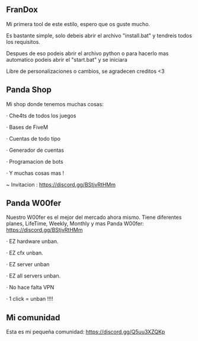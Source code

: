 ## FranDox

Mi primera tool de este estilo, espero que os guste mucho.

Es bastante simple, solo debeis abrir el archivo "install.bat" y tendreis todos los requisitos.

Despues de eso podeis abrir el archivo python o para hacerlo mas automatico podeis abrir el "start.bat" y se iniciara

Libre de personalizaciones o cambios, se agradecen creditos <3

## Panda Shop

Mi shop donde tenemos muchas cosas:

· Che4ts de todos los juegos

· Bases de FiveM

· Cuentas de todo tipo

· Generador de cuentas

· Programacion de bots

· Y muchas cosas mas !

~ Invitacion : https://discord.gg/BStjvRtHMm

## Panda W00fer

Nuestro W00fer es el mejor del mercado ahora mismo.
Tiene diferentes planes, LifeTime, Weekly, Monthly y mas
Panda W00fer: https://discord.gg/BStjvRtHMm

· EZ hardware unban.

· EZ cfx unban.

· EZ server unban

· EZ all servers unban.

· No hace falta VPN

· 1 click = unban !!!!

## Mi comunidad

Esta es mi pequeña comunidad: https://discord.gg/Q5uu3XZQKp
